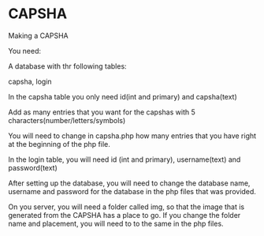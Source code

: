 # CAPSHA
Making a CAPSHA

You need:

A database with thr following tables:

capsha,
login

In the capsha table you only need id(int and primary) and capsha(text)

Add as many entries that you want for the capshas with 5 characters(number/letters/symbols)

You will need to change in capsha.php how many entries that you have right at the beginning of the php file.

In the login table, you will need id (int and primary), username(text) and password(text)

After setting up the database, you will need to change the database name, username and password for the database in the php files that was provided. 

On you server, you will need a folder called img, so that the image that is generated from the CAPSHA has a place to go. If you change the folder name and placement, you will need to to the same in the php files.



